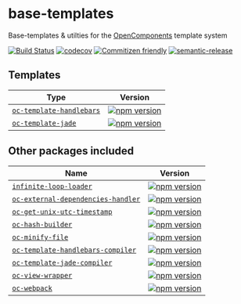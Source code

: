base-templates
==============

Base-templates & utilties for the [OpenComponents](https://github.com/opentable/oc) template system

[![Build Status](https://travis-ci.org/opencomponents/base-templates.svg?branch=master)](https://travis-ci.org/opencomponents/base-templates)
[![codecov](https://codecov.io/gh/opencomponents/base-templates/branch/master/graph/badge.svg)](https://codecov.io/gh/opencomponents/base-templates)
[![Commitizen friendly](https://img.shields.io/badge/commitizen-friendly-brightgreen.svg)](http://commitizen.github.io/cz-cli/)
[![semantic-release](https://img.shields.io/badge/%20%20%F0%9F%93%A6%F0%9F%9A%80-semantic--release-e10079.svg)](https://github.com/atlassian/lerna-semantic-release)



## Templates

| Type | Version |
|--------|-------|
| [`oc-template-handlebars`](/packages/oc-template-handlebars) | [![npm version](https://badge.fury.io/js/oc-template-handlebars.svg)](http://badge.fury.io/js/oc-template-handlebars) |
| [`oc-template-jade`](/packages/oc-template-jade) | [![npm version](https://badge.fury.io/js/oc-template-jade.svg)](http://badge.fury.io/js/oc-template-jade) |


## Other packages included

| Name | Version |
|--------|-------|
| [`infinite-loop-loader`](/packages/infinite-loop-loader) | [![npm version](https://badge.fury.io/js/infinite-loop-loader.svg)](http://badge.fury.io/js/infinite-loop-loader) |
| [`oc-external-dependencies-handler`](/packages/oc-external-dependencies-handler) | [![npm version](https://badge.fury.io/js/oc-external-dependencies-handler.svg)](http://badge.fury.io/js/oc-external-dependencies-handler) |
| [`oc-get-unix-utc-timestamp`](/packages/oc-get-unix-utc-timestamp) | [![npm version](https://badge.fury.io/js/oc-get-unix-utc-timestamp.svg)](http://badge.fury.io/js/oc-get-unix-utc-timestamp) |
| [`oc-hash-builder`](/packages/oc-hash-builder) | [![npm version](https://badge.fury.io/js/oc-hash-builder.svg)](http://badge.fury.io/js/oc-hash-builder) |
| [`oc-minify-file`](/packages/oc-minify-file) | [![npm version](https://badge.fury.io/js/oc-minify-file.svg)](http://badge.fury.io/js/oc-minify-file) |
| [`oc-template-handlebars-compiler`](/packages/oc-template-handlebars-compiler) | [![npm version](https://badge.fury.io/js/oc-template-handlebars-compiler.svg)](http://badge.fury.io/js/oc-template-handlebars-compiler) |
| [`oc-template-jade-compiler`](/packages/oc-template-jade-compiler) | [![npm version](https://badge.fury.io/js/oc-template-jade-compiler.svg)](http://badge.fury.io/js/oc-template-jade-compiler) |
| [`oc-view-wrapper`](/packages/oc-view-wrapper) | [![npm version](https://badge.fury.io/js/oc-view-wrapper.svg)](http://badge.fury.io/js/oc-view-wrapper) |
| [`oc-webpack`](/packages/oc-webpack) | [![npm version](https://badge.fury.io/js/oc-webpack.svg)](http://badge.fury.io/js/oc-webpack) |
